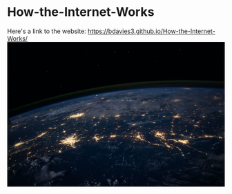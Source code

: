 # How-the-Internet-Works
Here's a link to the website:
https://bdavies3.github.io/How-the-Internet-Works/
![Pexels pic](images/nasa-Q1p7bh3SHj8-unsplash.jpg)
